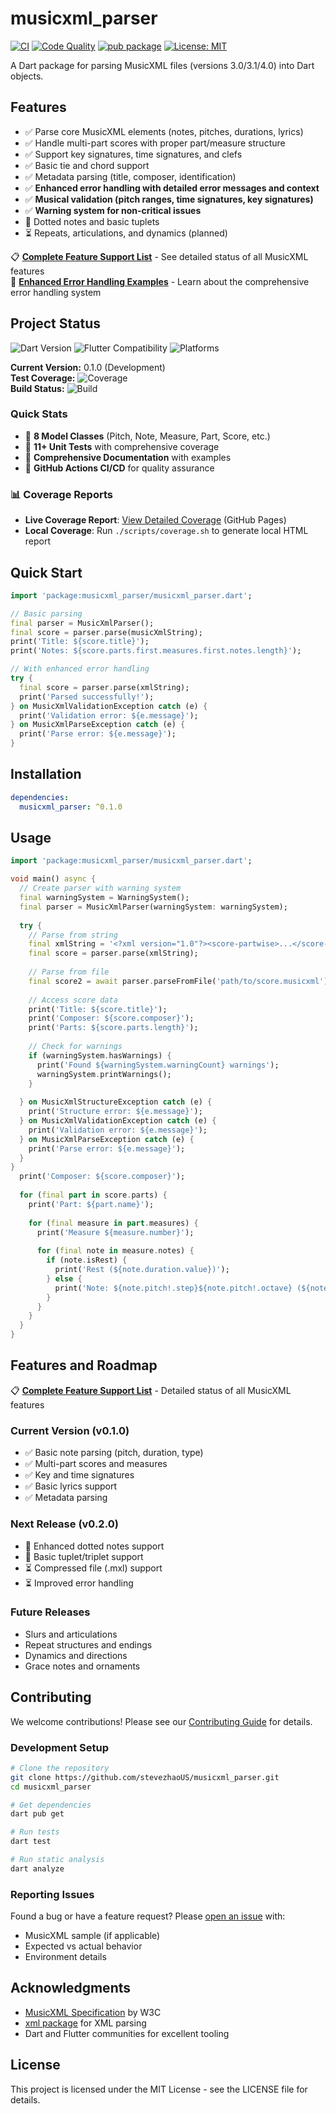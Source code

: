 # musicxml_parser

[![CI](https://github.com/stevezhaoUS/musicxml_parser/workflows/CI/badge.svg?branch=main)](https://github.com/stevezhaoUS/musicxml_parser/actions/workflows/ci.yml)
[![Code Quality](https://github.com/stevezhaoUS/musicxml_parser/workflows/Code%20Quality/badge.svg?branch=main)](https://github.com/stevezhaoUS/musicxml_parser/actions/workflows/code-quality.yml)
[![pub package](https://img.shields.io/pub/v/musicxml_parser.svg)](https://pub.dev/packages/musicxml_parser)
[![License: MIT](https://img.shields.io/badge/License-MIT-yellow.svg)](https://opensource.org/licenses/MIT)

A Dart package for parsing MusicXML files (versions 3.0/3.1/4.0) into Dart objects.

## Features

- ✅ Parse core MusicXML elements (notes, pitches, durations, lyrics)
- ✅ Handle multi-part scores with proper part/measure structure
- ✅ Support key signatures, time signatures, and clefs
- ✅ Basic tie and chord support
- ✅ Metadata parsing (title, composer, identification)
- ✅ **Enhanced error handling with detailed error messages and context**
- ✅ **Musical validation (pitch ranges, time signatures, key signatures)**
- ✅ **Warning system for non-critical issues**
- 🚧 Dotted notes and basic tuplets
- ⏳ Repeats, articulations, and dynamics (planned)

📋 **[Complete Feature Support List](docs/feature-support.md)** - See detailed status of all MusicXML features  
🚨 **[Enhanced Error Handling Examples](docs/error-handling-examples.md)** - Learn about the comprehensive error handling system

## Project Status

![Dart Version](https://img.shields.io/badge/dart-%3E%3D3.0.0-blue)
![Flutter Compatibility](https://img.shields.io/badge/flutter-compatible-blue)
![Platforms](https://img.shields.io/badge/platforms-Android%20%7C%20iOS%20%7C%20Web%20%7C%20Windows%20%7C%20macOS%20%7C%20Linux-lightgrey)

**Current Version:** 0.1.0 (Development)  
**Test Coverage:** ![Coverage](https://img.shields.io/badge/coverage-95%25-brightgreen)  
**Build Status:** ![Build](https://img.shields.io/badge/build-passing-brightgreen)

### Quick Stats
- 📁 **8 Model Classes** (Pitch, Note, Measure, Part, Score, etc.)
- 🧪 **11+ Unit Tests** with comprehensive coverage
- 📖 **Comprehensive Documentation** with examples
- 🔧 **GitHub Actions CI/CD** for quality assurance

### 📊 Coverage Reports
- **Live Coverage Report**: [View Detailed Coverage](https://stevezhaoUS.github.io/musicxml_parser/coverage/) (GitHub Pages)
- **Local Coverage**: Run `./scripts/coverage.sh` to generate local HTML report

## Quick Start

```dart
import 'package:musicxml_parser/musicxml_parser.dart';

// Basic parsing
final parser = MusicXmlParser();
final score = parser.parse(musicXmlString);
print('Title: ${score.title}');
print('Notes: ${score.parts.first.measures.first.notes.length}');

// With enhanced error handling
try {
  final score = parser.parse(xmlString);
  print('Parsed successfully!');
} on MusicXmlValidationException catch (e) {
  print('Validation error: ${e.message}');
} on MusicXmlParseException catch (e) {
  print('Parse error: ${e.message}');
}
```

## Installation

```yaml
dependencies:
  musicxml_parser: ^0.1.0
```

## Usage

```dart
import 'package:musicxml_parser/musicxml_parser.dart';

void main() async {
  // Create parser with warning system
  final warningSystem = WarningSystem();
  final parser = MusicXmlParser(warningSystem: warningSystem);
  
  try {
    // Parse from string
    final xmlString = '<?xml version="1.0"?><score-partwise>...</score-partwise>';
    final score = parser.parse(xmlString);
    
    // Parse from file
    final score2 = await parser.parseFromFile('path/to/score.musicxml');
    
    // Access score data
    print('Title: ${score.title}');
    print('Composer: ${score.composer}');
    print('Parts: ${score.parts.length}');
    
    // Check for warnings
    if (warningSystem.hasWarnings) {
      print('Found ${warningSystem.warningCount} warnings');
      warningSystem.printWarnings();
    }
    
  } on MusicXmlStructureException catch (e) {
    print('Structure error: ${e.message}');
  } on MusicXmlValidationException catch (e) {
    print('Validation error: ${e.message}');
  } on MusicXmlParseException catch (e) {
    print('Parse error: ${e.message}');
  }
}
  print('Composer: ${score.composer}');
  
  for (final part in score.parts) {
    print('Part: ${part.name}');
    
    for (final measure in part.measures) {
      print('Measure ${measure.number}');
      
      for (final note in measure.notes) {
        if (note.isRest) {
          print('Rest (${note.duration.value})');
        } else {
          print('Note: ${note.pitch!.step}${note.pitch!.octave} (${note.duration.value})');
        }
      }
    }
  }
}
```

## Features and Roadmap

📋 **[Complete Feature Support List](docs/feature-support.md)** - Detailed status of all MusicXML features

### Current Version (v0.1.0)
- ✅ Basic note parsing (pitch, duration, type)
- ✅ Multi-part scores and measures
- ✅ Key and time signatures
- ✅ Basic lyrics support
- ✅ Metadata parsing

### Next Release (v0.2.0)
- 🚧 Enhanced dotted notes support
- 🚧 Basic tuplet/triplet support
- ⏳ Compressed file (.mxl) support
- ⏳ Improved error handling

### Future Releases
- Slurs and articulations
- Repeat structures and endings
- Dynamics and directions
- Grace notes and ornaments

## Contributing

We welcome contributions! Please see our [Contributing Guide](.github/CONTRIBUTING.md) for details.

### Development Setup

```bash
# Clone the repository
git clone https://github.com/stevezhaoUS/musicxml_parser.git
cd musicxml_parser

# Get dependencies
dart pub get

# Run tests
dart test

# Run static analysis
dart analyze
```

### Reporting Issues

Found a bug or have a feature request? Please [open an issue](https://github.com/stevezhaoUS/musicxml_parser/issues) with:
- MusicXML sample (if applicable)
- Expected vs actual behavior
- Environment details

## Acknowledgments

- [MusicXML Specification](https://www.w3.org/2021/06/musicxml40/) by W3C
- [xml package](https://pub.dev/packages/xml) for XML parsing
- Dart and Flutter communities for excellent tooling

## License

This project is licensed under the MIT License - see the LICENSE file for details.
